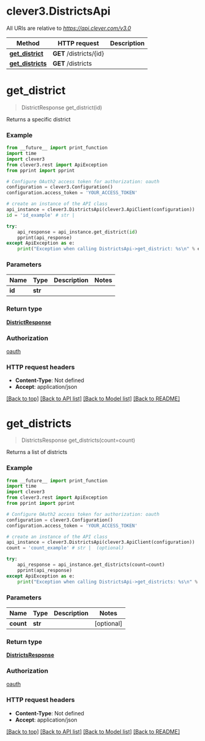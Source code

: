 # clever3.DistrictsApi

All URIs are relative to *https://api.clever.com/v3.0*

Method | HTTP request | Description
------------- | ------------- | -------------
[**get_district**](DistrictsApi.md#get_district) | **GET** /districts/{id} | 
[**get_districts**](DistrictsApi.md#get_districts) | **GET** /districts | 

# **get_district**
> DistrictResponse get_district(id)



Returns a specific district

### Example
```python
from __future__ import print_function
import time
import clever3
from clever3.rest import ApiException
from pprint import pprint

# Configure OAuth2 access token for authorization: oauth
configuration = clever3.Configuration()
configuration.access_token = 'YOUR_ACCESS_TOKEN'

# create an instance of the API class
api_instance = clever3.DistrictsApi(clever3.ApiClient(configuration))
id = 'id_example' # str | 

try:
    api_response = api_instance.get_district(id)
    pprint(api_response)
except ApiException as e:
    print("Exception when calling DistrictsApi->get_district: %s\n" % e)
```

### Parameters

Name | Type | Description  | Notes
------------- | ------------- | ------------- | -------------
 **id** | **str**|  | 

### Return type

[**DistrictResponse**](DistrictResponse.md)

### Authorization

[oauth](../README.md#oauth)

### HTTP request headers

 - **Content-Type**: Not defined
 - **Accept**: application/json

[[Back to top]](#) [[Back to API list]](../README.md#documentation-for-api-endpoints) [[Back to Model list]](../README.md#documentation-for-models) [[Back to README]](../README.md)

# **get_districts**
> DistrictsResponse get_districts(count=count)



Returns a list of districts

### Example
```python
from __future__ import print_function
import time
import clever3
from clever3.rest import ApiException
from pprint import pprint

# Configure OAuth2 access token for authorization: oauth
configuration = clever3.Configuration()
configuration.access_token = 'YOUR_ACCESS_TOKEN'

# create an instance of the API class
api_instance = clever3.DistrictsApi(clever3.ApiClient(configuration))
count = 'count_example' # str |  (optional)

try:
    api_response = api_instance.get_districts(count=count)
    pprint(api_response)
except ApiException as e:
    print("Exception when calling DistrictsApi->get_districts: %s\n" % e)
```

### Parameters

Name | Type | Description  | Notes
------------- | ------------- | ------------- | -------------
 **count** | **str**|  | [optional] 

### Return type

[**DistrictsResponse**](DistrictsResponse.md)

### Authorization

[oauth](../README.md#oauth)

### HTTP request headers

 - **Content-Type**: Not defined
 - **Accept**: application/json

[[Back to top]](#) [[Back to API list]](../README.md#documentation-for-api-endpoints) [[Back to Model list]](../README.md#documentation-for-models) [[Back to README]](../README.md)

